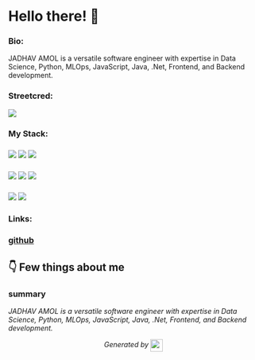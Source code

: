 
# Hello there! 👋


### Bio:

JADHAV AMOL is a versatile software engineer with expertise in Data Science, Python, MLOps, JavaScript, Java, .Net, Frontend, and Backend development.
            

### Streetcred:

<a href="https://www.tublian.com/profile/JadhaAM?ss=true"><img src="https://t74hnvwwsd.execute-api.us-east-1.amazonaws.com/dev/ft/profile/streetcred/badge/JadhaAM?type=without_score"></a>

### My Stack:

### <img src="https://t74hnvwwsd.execute-api.us-east-1.amazonaws.com/dev/ft/profile/streetcred/github/tag/Data%20Science"/> <img src="https://t74hnvwwsd.execute-api.us-east-1.amazonaws.com/dev/ft/profile/streetcred/github/tag/Python"/> <img src="https://t74hnvwwsd.execute-api.us-east-1.amazonaws.com/dev/ft/profile/streetcred/github/tag/MLOps"/>

### <img src="https://t74hnvwwsd.execute-api.us-east-1.amazonaws.com/dev/ft/profile/streetcred/github/tag/JavaScript"/> <img src="https://t74hnvwwsd.execute-api.us-east-1.amazonaws.com/dev/ft/profile/streetcred/github/tag/Java"/> <img src="https://t74hnvwwsd.execute-api.us-east-1.amazonaws.com/dev/ft/profile/streetcred/github/tag/.Net"/>

### <img src="https://t74hnvwwsd.execute-api.us-east-1.amazonaws.com/dev/ft/profile/streetcred/github/tag/Frontend"/> <img src="https://t74hnvwwsd.execute-api.us-east-1.amazonaws.com/dev/ft/profile/streetcred/github/tag/Backend"/>

### Links:

### <a href="https://www.github.com/JadhaAM">github</a>

## 👇 Few things about me


<div>

            

### summary
*JADHAV AMOL is a versatile software engineer with expertise in Data Science, Python, MLOps, JavaScript, Java, .Net, Frontend, and Backend development.*

            
</div>




<p align="center">
<i>Generated by <a href="https://www.tublian.com/"><img src="https://tublian-newsletter-assets.s3.amazonaws.com/just-logo.png" width="25" style="vertical-align: middle"/></i>
</p>
